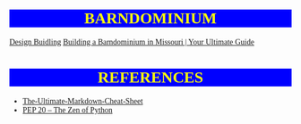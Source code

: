 <!--
readme.md

This is the readme.md file for thhe templates folder.

Description: This file provides the general description for the templates folder.
-->

<style>

body{
    font-family: "Computer Modern", Times, serif;
}

r { color: Red}      /* Fail */
o { color: Orange }  /* Wait */
g { color: Green }   /* Pass */
l { color: Blue }

hr.red {border-top: 3px dashed red;}

.header {
    font-family: "Computer Modern", Times, serif;
    color: Yellow;
    width: auto;
    background-color: Blue;
    text-align: center;}

</style>


# <div class='header'>BARNDOMINIUM</div>
[Design Buidling](https://www.worldwidesteelbuildings.com/3d-building-designer/)
[Building a Barndominium in Missouri | Your Ultimate Guide](https://www.barndominiumlife.com/building-a-barndominium-in-missouri/)

# <div class="header">REFERENCES</div>
* [The-Ultimate-Markdown-Cheat-Sheet](https://github.com/lifeparticle/Markdown-Cheatsheet)
* [PEP 20 – The Zen of Python](https://peps.python.org/pep-0020/)
